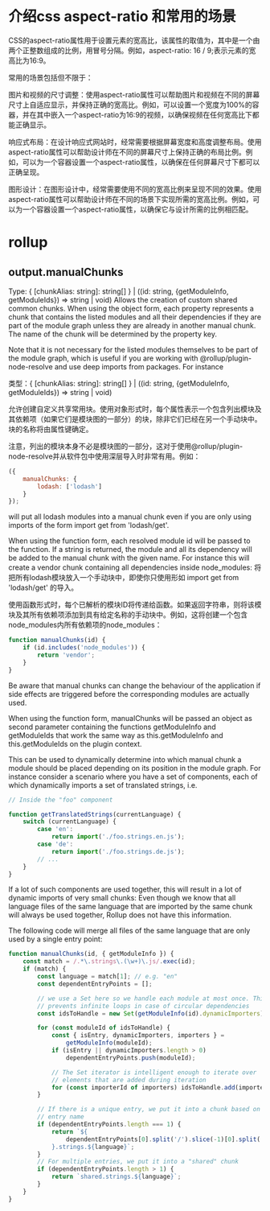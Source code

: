 <!-- toc -->

# 介绍css aspect-ratio 和常用的场景

CSS的aspect-ratio属性用于设置元素的宽高比，该属性的取值为<ratio>，其中<ratio>是一个由两个正整数组成的比例，用冒号分隔。例如，aspect-ratio: 16 / 9;表示元素的宽高比为16:9。

常用的场景包括但不限于：

图片和视频的尺寸调整：使用aspect-ratio属性可以帮助图片和视频在不同的屏幕尺寸上自适应显示，并保持正确的宽高比。例如，可以设置一个宽度为100%的容器，并在其中嵌入一个aspect-ratio为16:9的视频，以确保视频在任何宽高比下都能正确显示。

响应式布局：在设计响应式网站时，经常需要根据屏幕宽度和高度调整布局。使用aspect-ratio属性可以帮助设计师在不同的屏幕尺寸上保持正确的布局比例。例如，可以为一个容器设置一个aspect-ratio属性，以确保在任何屏幕尺寸下都可以正确呈现。

图形设计：在图形设计中，经常需要使用不同的宽高比例来呈现不同的效果。使用aspect-ratio属性可以帮助设计师在不同的场景下实现所需的宽高比例。例如，可以为一个容器设置一个aspect-ratio属性，以确保它与设计所需的比例相匹配。

# rollup
## output.manualChunks
Type:	{ [chunkAlias: string]: string[] } | ((id: string, {getModuleInfo, getModuleIds}) => string | void)
Allows the creation of custom shared common chunks. When using the object form, each property represents a chunk that contains the listed modules and all their dependencies if they are part of the module graph unless they are already in another manual chunk. The name of the chunk will be determined by the property key.

Note that it is not necessary for the listed modules themselves to be part of the module graph, which is useful if you are working with @rollup/plugin-node-resolve and use deep imports from packages. For instance

类型：{ [chunkAlias: string]: string[] } | ((id: string, {getModuleInfo, getModuleIds}) => string | void)

允许创建自定义共享常用块。使用对象形式时，每个属性表示一个包含列出模块及其依赖项（如果它们是模块图的一部分）的块，除非它们已经在另一个手动块中。块的名称将由属性键确定。

注意，列出的模块本身不必是模块图的一部分，这对于使用@rollup/plugin-node-resolve并从软件包中使用深层导入时非常有用。例如：
```javascript
({
	manualChunks: {
		lodash: ['lodash']
	}
});
```
will put all lodash modules into a manual chunk even if you are only using imports of the form import get from 'lodash/get'.

When using the function form, each resolved module id will be passed to the function. If a string is returned, the module and all its dependency will be added to the manual chunk with the given name. For instance this will create a vendor chunk containing all dependencies inside node_modules:
将把所有lodash模块放入一个手动块中，即使你只使用形如 import get from 'lodash/get' 的导入。

使用函数形式时，每个已解析的模块ID将传递给函数。如果返回字符串，则将该模块及其所有依赖项添加到具有给定名称的手动块中。例如，这将创建一个包含node_modules内所有依赖项的node_modules：
```javascript
function manualChunks(id) {
	if (id.includes('node_modules')) {
		return 'vendor';
	}
}
```

Be aware that manual chunks can change the behaviour of the application if side effects are triggered before the corresponding modules are actually used.

When using the function form, manualChunks will be passed an object as second parameter containing the functions getModuleInfo and getModuleIds that work the same way as this.getModuleInfo and this.getModuleIds on the plugin context.

This can be used to dynamically determine into which manual chunk a module should be placed depending on its position in the module graph. For instance consider a scenario where you have a set of components, each of which dynamically imports a set of translated strings, i.e.

```js
// Inside the "foo" component

function getTranslatedStrings(currentLanguage) {
	switch (currentLanguage) {
		case 'en':
			return import('./foo.strings.en.js');
		case 'de':
			return import('./foo.strings.de.js');
		// ...
	}
}
```
If a lot of such components are used together, this will result in a lot of dynamic imports of very small chunks: Even though we know that all language files of the same language that are imported by the same chunk will always be used together, Rollup does not have this information.

The following code will merge all files of the same language that are only used by a single entry point:

```js
function manualChunks(id, { getModuleInfo }) {
	const match = /.*\.strings\.(\w+)\.js/.exec(id);
	if (match) {
		const language = match[1]; // e.g. "en"
		const dependentEntryPoints = [];

		// we use a Set here so we handle each module at most once. This
		// prevents infinite loops in case of circular dependencies
		const idsToHandle = new Set(getModuleInfo(id).dynamicImporters);

		for (const moduleId of idsToHandle) {
			const { isEntry, dynamicImporters, importers } =
				getModuleInfo(moduleId);
			if (isEntry || dynamicImporters.length > 0)
				dependentEntryPoints.push(moduleId);

			// The Set iterator is intelligent enough to iterate over
			// elements that are added during iteration
			for (const importerId of importers) idsToHandle.add(importerId);
		}

		// If there is a unique entry, we put it into a chunk based on the
		// entry name
		if (dependentEntryPoints.length === 1) {
			return `${
				dependentEntryPoints[0].split('/').slice(-1)[0].split('.')[0]
			}.strings.${language}`;
		}
		// For multiple entries, we put it into a "shared" chunk
		if (dependentEntryPoints.length > 1) {
			return `shared.strings.${language}`;
		}
	}
}
```